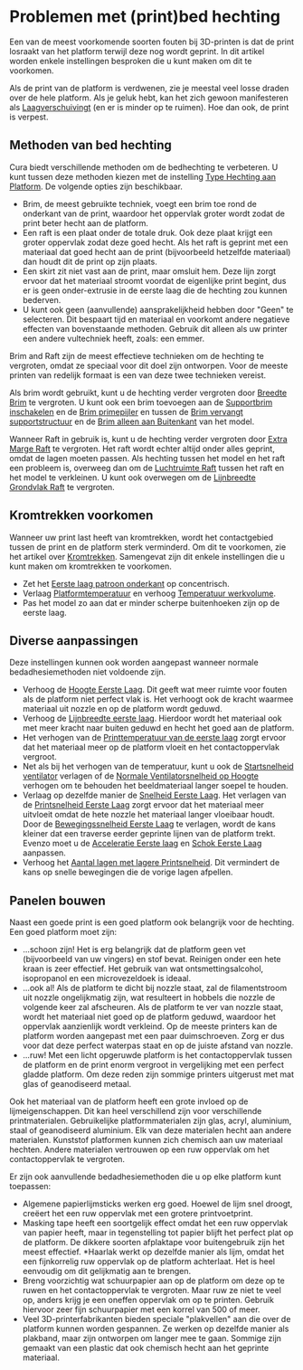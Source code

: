 Problemen met (print)bed hechting
====
Een van de meest voorkomende soorten fouten bij 3D-printen is dat de print losraakt van het platform terwijl deze nog wordt geprint. In dit artikel worden enkele instellingen besproken die u kunt maken om dit te voorkomen.

Als de print van de platform is verdwenen, zie je meestal veel losse draden over de hele platform. Als je geluk hebt, kan het zich gewoon manifesteren als [Laagverschuivingt](layer_shift.md) (en er is minder op te ruimen). Hoe dan ook, de print is verpest.

Methoden van bed hechting
----
Cura biedt verschillende methoden om de bedhechting te verbeteren. U kunt tussen deze methoden kiezen met de instelling [Type Hechting aan Platform](../platform_adhesion/adhesion_type.md). De volgende opties zijn beschikbaar.
* Brim, de meest gebruikte techniek, voegt een brim toe rond de onderkant van de print, waardoor het oppervlak groter wordt zodat de print beter hecht aan de platform.
* Een raft is een plaat onder de totale druk. Ook deze plaat krijgt een groter oppervlak zodat deze goed hecht. Als het raft is geprint met een materiaal dat goed hecht aan de print (bijvoorbeeld hetzelfde materiaal) dan houdt dit de print op zijn plaats.
* Een skirt zit niet vast aan de print, maar omsluit hem. Deze lijn zorgt ervoor dat het materiaal stroomt voordat de eigenlijke print begint, dus er is geen onder-extrusie in de eerste laag die de hechting zou kunnen bederven.
* U kunt ook geen (aanvullende) aansprakelijkheid hebben door "Geen" te selecteren. Dit bespaart tijd en materiaal en voorkomt andere negatieve effecten van bovenstaande methoden. Gebruik dit alleen als uw printer een andere vultechniek heeft, zoals: een emmer.

Brim and Raft zijn de meest effectieve technieken om de hechting te vergroten, omdat ze speciaal voor dit doel zijn ontworpen. Voor de meeste printen van redelijk formaat is een van deze twee technieken vereist.

Als brim wordt gebruikt, kunt u de hechting verder vergroten door [Breedte Brim](../platform_adhesion/brim_width.md) te vergroten. U kunt ook een brim toevoegen aan de [Supportbrim inschakelen](../support/support_brim_enable.md) en de [Brim primepijler](../dual/prime_tower_brim_enable.md) en tussen de [Brim vervangt supportstructuur](../platform_adhesion/brim_replaces_support.md) en de [Brim alleen aan Buitenkant](../platform_adhesion/brim_outside_only.md) van het model.

Wanneer Raft in gebruik is, kunt u de hechting verder vergroten door [Extra Marge Raft](../platform_adhesion/raft_margin.md) te vergroten. Het raft wordt echter altijd onder alles geprint, omdat de lagen moeten passen. Als hechting tussen het model en het raft een probleem is, overweeg dan om de [Luchtruimte Raft](../platform_adhesion/raft_airgap.md) tussen het raft en het model te verkleinen. U kunt ook overwegen om de [Lijnbreedte Grondvlak Raft](../platform_adhesion/raft_base_line_width.md) te vergroten.

Kromtrekken voorkomen
----
Wanneer uw print last heeft van kromtrekken, wordt het contactgebied tussen de print en de platform sterk verminderd. Om dit te voorkomen, zie het artikel over [Kromtrekken](warping.md). Samengevat zijn dit enkele instellingen die u kunt maken om kromtrekken te voorkomen.
* Zet het [Eerste laag patroon onderkant](../top_bottom/top_bottom_pattern_0.md) op concentrisch.
* Verlaag [Platformtemperatuur](../materiaal/materiaal_bed_temperatuur.md) en verhoog [Temperatuur werkvolume](../materiaal/bouwvolume_temperatuur.md).
* Pas het model zo aan dat er minder scherpe buitenhoeken zijn op de eerste laag.

Diverse aanpassingen
----
Deze instellingen kunnen ook worden aangepast wanneer normale bedadhesiemethoden niet voldoende zijn.
* Verhoog de [Hoogte Eerste Laag](../resolution/layer_height_0.md). Dit geeft wat meer ruimte voor fouten als de platform niet perfect vlak is. Het verhoogt ook de kracht waarmee materiaal uit nozzle en op de platform wordt geduwd.
* Verhoog de [Lijnbreedte eerste laag](../resolution/initial_layer_line_width_factor.md). Hierdoor wordt het materiaal ook met meer kracht naar buiten geduwd en hecht het goed aan de platform.
* Het verhogen van de [Printtemperatuur van de eerste laag](../material/material_print_temperature_layer_0.md) zorgt ervoor dat het materiaal meer op de platform vloeit en het contactoppervlak vergroot.
* Net als bij het verhogen van de temperatuur, kunt u ook de [Startsnelheid ventilator](../cooling/cool_fan_speed_0.md) verlagen of de [Normale Ventilatorsnelheid op Hoogte](../cooling/cool_fan_full_at_height.md) verhogen om te behouden het beeldmateriaal langer soepel te houden.
* Verlaag op dezelfde manier de [Snelheid Eerste Laag](../speed/speed_layer_0.md). Het verlagen van de [Printsnelheid Eerste Laag](../speed/speed_print_layer_0.md) zorgt ervoor dat het materiaal meer uitvloeit omdat de hete nozzle het materiaal langer vloeibaar houdt. Door de [Bewegingssnelheid Eerste Laag](../speed/speed_travel_layer_0.md) te verlagen, wordt de kans kleiner dat een traverse eerder geprinte lijnen van de platform trekt. Evenzo moet u de [Acceleratie Eerste laag](../speed/acceleration_layer_0.md) en [Schok Eerste Laag](../speed/jerk_layer_0.md) aanpassen.
* Verhoog het [Aantal lagen met lagere Printsnelheid](../speed/speed_slowdown_layers.md). Dit vermindert de kans op snelle bewegingen die de vorige lagen afpellen.

Panelen bouwen
----
Naast een goede print is een goed platform ook belangrijk voor de hechting. Een goed platform moet zijn:
* ...schoon zijn! Het is erg belangrijk dat de platform geen vet (bijvoorbeeld van uw vingers) en stof bevat. Reinigen onder een hete kraan is zeer effectief. Het gebruik van wat ontsmettingsalcohol, isopropanol en een microvezeldoek is ideaal.
* ...ook al! Als de platform te dicht bij nozzle staat, zal de filamentstroom uit nozzle ongelijkmatig zijn, wat resulteert in hobbels die nozzle de volgende keer zal afscheuren. Als de platform te ver van nozzle staat, wordt het materiaal niet goed op de platform geduwd, waardoor het oppervlak aanzienlijk wordt verkleind. Op de meeste printers kan de platform worden aangepast met een paar duimschroeven. Zorg er dus voor dat deze perfect waterpas staat en op de juiste afstand van nozzle.
* ...ruw! Met een licht opgeruwde platform is het contactoppervlak tussen de platform en de print enorm vergroot in vergelijking met een perfect gladde platform. Om deze reden zijn sommige printers uitgerust met mat glas of geanodiseerd metaal.

Ook het materiaal van de platform heeft een grote invloed op de lijmeigenschappen. Dit kan heel verschillend zijn voor verschillende printmaterialen. Gebruikelijke platformmaterialen zijn glas, acryl, aluminium, staal of geanodiseerd aluminium. Elk van deze materialen hecht aan andere materialen. Kunststof platformen kunnen zich chemisch aan uw materiaal hechten. Andere materialen vertrouwen op een ruw oppervlak om het contactoppervlak te vergroten.

Er zijn ook aanvullende bedadhesiemethoden die u op elke platform kunt toepassen:
* Algemene papierlijmsticks werken erg goed. Hoewel de lijm snel droogt, creëert het een ruw oppervlak met een grotere printvoetprint.
* Masking tape heeft een soortgelijk effect omdat het een ruw oppervlak van papier heeft, maar in tegenstelling tot papier blijft het perfect plat op de platform. De dikkere soorten afplaktape voor buitengebruik zijn het meest effectief.
*Haarlak werkt op dezelfde manier als lijm, omdat het een fijnkorrelig ruw oppervlak op de platform achterlaat. Het is heel eenvoudig om dit gelijkmatig aan te brengen.
* Breng voorzichtig wat schuurpapier aan op de platform om deze op te ruwen en het contactoppervlak te vergroten. Maar ruw ze niet te veel op, anders krijg je een oneffen oppervlak om op te printen. Gebruik hiervoor zeer fijn schuurpapier met een korrel van 500 of meer.
* Veel 3D-printerfabrikanten bieden speciale "plakvellen" aan die over de platform kunnen worden gespannen. Ze werken op dezelfde manier als plakband, maar zijn ontworpen om langer mee te gaan. Sommige zijn gemaakt van een plastic dat ook chemisch hecht aan het geprinte materiaal.